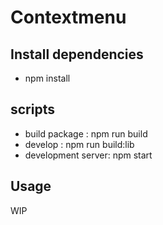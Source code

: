 # Contextmenu
## Install dependencies
- npm install
## scripts
- build package : npm run build
- develop : npm run build:lib
- development server: npm start
## Usage
 WIP
